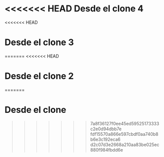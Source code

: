 <<<<<<< HEAD
Desde el clone 4
=======
<<<<<<< HEAD
# Desde el clone 3
=======
<<<<<<< HEAD
# Desde el clone 2
=======
# Desde el clone
>>>>>>> 7a8f36127f0ee45ed59525173333c2e0d94dbb7e
>>>>>>> fdf15570a866e597cbdf0aa740b8b6e3c192eca6
>>>>>>> d2c07d3e2668a210aa83be025ec880f984fbdd6e

